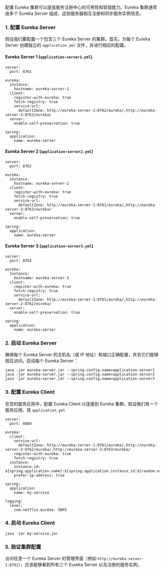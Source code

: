 配置 Eureka 集群可以提高服务注册中心的可用性和容错能力。Eureka 集群通常由多个 Eureka Server 组成，这些服务器相互注册和同步服务实例信息。
### 1. 配置 Eureka Server
假设我们要配置一个包含三个 Eureka Server 的集群。首先，为每个 Eureka Server 创建独立的 `application.yml` 文件，并进行相应的配置。
#### Eureka Server 1 (`application-server1.yml`)
```
server:
  port: 8761

eureka:
  instance:
    hostname: eureka-server-1
  client:
    register-with-eureka: true
    fetch-registry: true
    service-url:
      defaultZone: http://eureka-server-2:8762/eureka/,http://eureka-server-3:8763/eureka/
  server:
    enable-self-preservation: true

spring:
  application:
    name: eureka-server
```
#### Eureka Server 2 (`application-server2.yml`)
```
server:
  port: 8762

eureka:
  instance:
    hostname: eureka-server-2
  client:
    register-with-eureka: true
    fetch-registry: true
    service-url:
      defaultZone: http://eureka-server-1:8761/eureka/,http://eureka-server-3:8763/eureka/
  server:
    enable-self-preservation: true

spring:
  application:
    name: eureka-server
```
#### Eureka Server 3 (`application-server3.yml`)
```
server:
  port: 8763

eureka:
  instance:
    hostname: eureka-server-3
  client:
    register-with-eureka: true
    fetch-registry: true
    service-url:
      defaultZone: http://eureka-server-1:8761/eureka/,http://eureka-server-2:8762/eureka/
  server:
    enable-self-preservation: true

spring:
  application:
    name: eureka-server
```
### 2. 启动 Eureka Server
确保每个 Eureka Server 的主机名（或 IP 地址）和端口正确配置，并且它们能够相互访问。启动每个 Eureka Server：
```
java -jar eureka-server.jar --spring.config.name=application-server1
java -jar eureka-server.jar --spring.config.name=application-server2
java -jar eureka-server.jar --spring.config.name=application-server3
```
### 3. 配置 Eureka Client
在您的服务应用中，配置 Eureka Client 以连接到 Eureka 集群。假设我们有一个服务应用，其 `application.yml` 
```
server:
  port: 8080

eureka:
  client:
    service-url:
      defaultZone: http://eureka-server-1:8761/eureka/,http://eureka-server-2:8762/eureka/,http://eureka-server-3:8763/eureka/
    register-with-eureka: true
    fetch-registry: true
  instance:
    instance-id: ${spring.application.name}:${spring.application.instance_id:${random.value}}
    prefer-ip-address: true

spring:
  application:
    name: my-service

logging:
  level:
    com.netflix.eureka: INFO
```
### 4. 启动 Eureka Client
```
java -jar my-service.jar
```
### 5. 验证集群配置
访问任意一个 Eureka Server 的管理界面（例如 `http://eureka-server-1:8761`），应该能够看到所有三个 Eureka Server 以及注册的服务实例。
